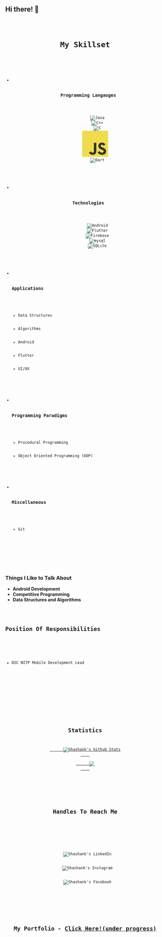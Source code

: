 ## Hi there! 👋 ##
<code>
  <h1 align="center">My Skillset</h1>
  <ul>
    <li>
      <h3 align = "center">Programming Langauges</h3>
      <div align="center">
        <img width="82px" margin="10px" src="https://mynameisankit.github.io/portfolio/img/tech-stack/java.png" alt="Java"></img>
        <img width="82px" margin="10px" src="https://upload.wikimedia.org/wikipedia/commons/thumb/1/18/ISO_C%2B%2B_Logo.svg/306px-ISO_C%2B%2B_Logo.svg.png" alt="C++"></img>
        <img width="82px" margin="10px" src="https://cdn.iconscout.com/icon/free/png-512/c-programming-569564.png" alt="C"></img>
        <img width="82px" margin="10px" src="https://raw.githubusercontent.com/github/explore/80688e429a7d4ef2fca1e82350fe8e3517d3494d/topics/javascript/javascript.png" alt="JavaScript"></img>  
        <img width="82px" margin="10px" src="https://www.google.com/url?sa=i&url=https%3A%2F%2Fwww.stickpng.com%2Fimg%2Ficons-logos-emojis%2Ftech-companies%2Fdart-logo&psig=AOvVaw2DMoEJNNAQ1VZU54R9XJ-s&ust=1613128621304000&source=images&cd=vfe&ved=0CAIQjRxqFwoTCMC35_ra4e4CFQAAAAAdAAAAABAP" alt="Dart"></img>
      </div>
    </li>
    <li>
  <h3 align = "center">Technologies</h3>
      <div align = "center">
        <img width="82px" margin="10px" src="https://pngimg.com/uploads/android_logo/android_logo_PNG17.png"alt="Android"></img>
        <img width="82px" margin="10px" src="https://www.pngfind.com/pngs/m/185-1852592_nuff-said-show-me-the-code-flutter-logo.png"alt="Flutter"></img>
        <img width="82px" margin="10px" src="https://cdn4.iconfinder.com/data/icons/google-i-o-2016/512/google_firebase-2-512.png" alt="Firebase"></img>
        <img width="82px" margin="10px" src="https://pngimg.com/uploads/mysql/mysql_PNG6.png" alt="mysql"></img>
        <img width="82px" margin="10px" src="https://upload.wikimedia.org/wikipedia/commons/3/38/SQLite370.svg" alt="SQLite"></img>
      </div>
    </li>
    <li>
      <h3>Applications</h3>
      <ul>
        <li>Data Structures</li>
        <li>Algorithms</li>
        <li>Android</li>
        <li>Flutter</li>
        <li>UI/UX</li>
      </ul>
    </li>
    <li>
      <h3>Programming Paradigms</h3>
      <ul>
        <li>Procedural Programming</li>
        <li>Object Oriented Programming (OOP)</li>
      </ul>
    </li>
    <li>
      <h3>Miscellaneous</h3>
      <ul>
        <li>Git</li>
      </ul>
    </li>
  </ul>
</code>

### Things I Like to Talk About ###
- **Android Development**
- **Competitive Programming**
- **Data Structures and Algorithms**

<code>
  <h2>Position Of Responsibilities</h2>
  <ul>
  <li>DSC NITP Mobile Development Lead</li>
  </ul>
  <br /><br/>
</code>

<code>
  <div align="center">
    <h2>Statistics</h2>
    <a href="https://github.com/shashan27">
      <img align="center" src="https://github-readme-stats.vercel.app/api?username=shashan27&show_icons=true&theme=light&line_height=27" alt="Shashank's Github Stats"/>
    </a>
    <a href="https://github.com/shashan27">
      <img align="center" src="https://github-readme-stats.vercel.app/api/top-langs/?username=shashan27&theme=light&hide_langs_below=1" />
    </a>
  </div>
</code>


<code>
  <div align="center">
    <h2 align="center">Handles To Reach Me</h2> 
  </div>
  <p align="center">
    <a href="https://www.linkedin.com/in/shashanknitp/" target="_blank" style="text-decoration: none;">
      <img align="center" alt="Shashank's LinkedIn" height="50px" width="50px" src="https://www.vectorlogo.zone/logos/linkedin/linkedin-icon.svg" /> &nbsp; &nbsp;
    </a>
    <a href="https://www.instagram.com/beingshashankpandey/" target="_blank" style="text-decoration: none;">
      <img align="center" alt="Shashank's Instagram" height="50px" width="50px" src="https://www.vectorlogo.zone/logos/instagram/instagram-icon.svg" /> &nbsp; &nbsp;
    </a>
    <a href="https://www.facebook.com/shashan27" target="_blank" style="text-decoration: none;">
      <img align="center" alt="Shashank's Facebook" height="50px" width="50px" src="https://www.vectorlogo.zone/logos/facebook/facebook-official.svg" /> &nbsp; &nbsp;
    </a>
  </p>
  <div align="center">
    <h2 align="center">My Portfolio - <a href="#">Click Here!(under progress)</a></h2> 
  </div>
<code>
